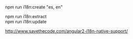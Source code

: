

npm run i18n:create "es, en"  

npm run i18n:extract  
npm run i18n:update  

http://www.savethecode.com/angular2-i18n-native-support/